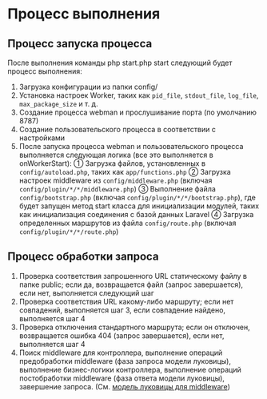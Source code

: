 # Процесс выполнения

## Процесс запуска процесса

После выполнения команды php start.php start следующий будет процесс выполнения:

1. Загрузка конфигурации из папки config/
2. Установка настроек Worker, таких как `pid_file`, `stdout_file`, `log_file`, `max_package_size` и т. д.
3. Создание процесса webman и прослушивание порта (по умолчанию 8787)
4. Создание пользовательского процесса в соответствии с настройками
5. После запуска процесса webman и пользовательского процесса выполняется следующая логика (все это выполняется в onWorkerStart):
  ① Загрузка файлов, установленных в `config/autoload.php`, таких как `app/functions.php`
  ② Загрузка настроек middleware из `config/middleware.php` (включая `config/plugin/*/*/middleware.php`)
  ③ Выполнение файла `config/bootstrap.php` (включая `config/plugin/*/*/bootstrap.php`), где будет запущен метод start класса для инициализации модулей, таких как инициализация соединения с базой данных Laravel
  ④ Загрузка определенных маршрутов из файла `config/route.php` (включая `config/plugin/*/*/route.php`)

## Процесс обработки запроса
1. Проверка соответствия запрошенного URL статическому файлу в папке public; если да, возвращается файл (запрос завершается), если нет, выполняется следующий шаг
2. Проверка соответствия URL какому-либо маршруту; если нет совпадений, выполняется шаг 3, если совпадение найдено, выполняется шаг 4
3. Проверка отключения стандартного маршрута; если он отключен, возвращается ошибка 404 (запрос завершается), если нет, выполняется шаг 4
4. Поиск middleware для контроллера, выполнение операций предобработки middleware (фаза запроса модели луковицы), выполнение бизнес-логики контроллера, выполнение операций постобработки middleware (фаза ответа модели луковицы), завершение запроса. (См. [модель луковицы для middleware](https://www.workerman.net/doc/webman/middleware.html#%E4%B8%AD%E9%97%B4%E4%BB%B6%E6%B4%8B%E8%91%B1%E6%A8%A1%E5%9E%8B))
